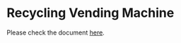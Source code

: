 # Recycling Vending Machine
Please check the document [here](https://github.com/usc-walkin/operator).

